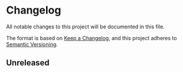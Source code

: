 # Changelog

All notable changes to this project will be documented in this file.

The format is based on [Keep a Changelog][keepachangelog], and this project adheres
to [Semantic Versioning][semver].

## Unreleased

[keepachangelog]: https://keepachangelog.com/en/1.1.0/

[semver]: https://semver.org/spec/v2.0.0.html
